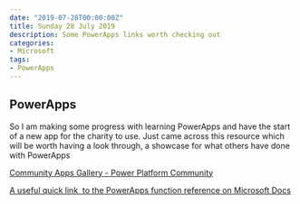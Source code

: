 ```yaml
---
date: "2019-07-28T00:00:00Z"
title: Sunday 28 July 2019
description: Some PowerApps links worth checking out
categories:
- Microsoft
tags:
- PowerApps
---
```

## PowerApps

So I am making some progress with learning PowerApps and have the start of a new app for the charity to use. Just came across this resource which will be worth having a look through, a showcase for what others have done with PowerApps

[Community Apps Gallery - Power Platform Community](https://powerusers.microsoft.com/t5/Community-Apps-Gallery/bd-p/AppFeedbackGallery)

[A useful quick link  to the PowerApps function reference on Microsoft Docs](https://docs.microsoft.com/en-us/powerapps/maker/canvas-apps/formula-reference)